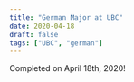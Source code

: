 ```yaml
---
title: "German Major at UBC"
date: 2020-04-18
draft: false
tags: ["UBC", "german"]
---
```



Completed on April 18th, 2020!

